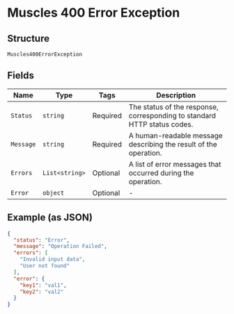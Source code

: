 
# Muscles 400 Error Exception

## Structure

`Muscles400ErrorException`

## Fields

| Name | Type | Tags | Description |
|  --- | --- | --- | --- |
| `Status` | `string` | Required | The status of the response, corresponding to standard HTTP status codes. |
| `Message` | `string` | Required | A human-readable message describing the result of the operation. |
| `Errors` | `List<string>` | Optional | A list of error messages that occurred during the operation. |
| `Error` | `object` | Optional | - |

## Example (as JSON)

```json
{
  "status": "Error",
  "message": "Operation Failed",
  "errors": [
    "Invalid input data",
    "User not found"
  ],
  "error": {
    "key1": "val1",
    "key2": "val2"
  }
}
```

